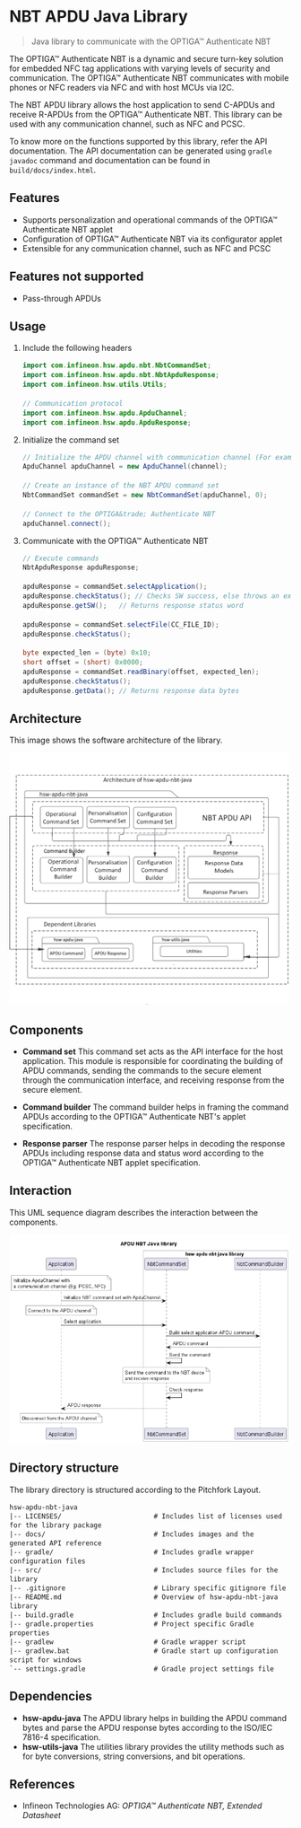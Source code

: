 # NBT APDU Java Library

> Java library to communicate with the OPTIGA&trade; Authenticate NBT

The OPTIGA&trade; Authenticate NBT is a dynamic and secure turn-key solution for embedded NFC tag applications with varying levels of security and communication. The OPTIGA&trade; Authenticate NBT communicates with mobile phones or NFC readers via NFC and with host MCUs via I2C.

The NBT APDU library allows the host application to send C-APDUs and receive R-APDUs from the OPTIGA&trade; Authenticate NBT. This library can be used with any communication channel, such as NFC and PCSC.

To know more on the functions supported by this library, refer the API documentation. The API documentation can be generated using `gradle javadoc` command and documentation can be found in `build/docs/index.html`.

## Features

- Supports personalization and operational commands of the OPTIGA&trade; Authenticate NBT applet
- Configuration of OPTIGA&trade; Authenticate NBT via its configurator applet
- Extensible for any communication channel, such as NFC and PCSC

## Features not supported

- Pass-through APDUs

## Usage

1. Include the following headers

   ```java
   import com.infineon.hsw.apdu.nbt.NbtCommandSet;
   import com.infineon.hsw.apdu.nbt.NbtApduResponse;
   import com.infineon.hsw.utils.Utils;

   // Communication protocol
   import com.infineon.hsw.apdu.ApduChannel;
   import com.infineon.hsw.apdu.ApduResponse;
   ```

2. Initialize the command set

   ```java
   // Initialize the APDU channel with communication channel (For example, PCSC and NFC)
   ApduChannel apduChannel = new ApduChannel(channel);

   // Create an instance of the NBT APDU command set
   NbtCommandSet commandSet = new NbtCommandSet(apduChannel, 0);

   // Connect to the OPTIGA&trade; Authenticate NBT
   apduChannel.connect();
   ```

3. Communicate with the OPTIGA&trade; Authenticate NBT

   ```java
   // Execute commands
   NbtApduResponse apduResponse;

   apduResponse = commandSet.selectApplication();
   apduResponse.checkStatus(); // Checks SW success, else throws an exception
   apduResponse.getSW();   // Returns response status word

   apduResponse = commandSet.selectFile(CC_FILE_ID);
   apduResponse.checkStatus();

   byte expected_len = (byte) 0x10;
   short offset = (short) 0x0000;
   apduResponse = commandSet.readBinary(offset, expected_len);
   apduResponse.checkStatus();
   apduResponse.getData(); // Returns response data bytes
   ```

## Architecture

This image shows the software architecture of the library.

<img src="./docs/images/hsw-apdu-nbt-java-architecture.png" width="500"/>

## Components

- **Command set**
  This command set acts as the API interface for the host application. This module is responsible for coordinating the building of APDU commands, sending the commands to the secure element through the communication interface, and receiving response from the secure element.

- **Command builder**
  The command builder helps in framing the command APDUs according to the OPTIGA&trade; Authenticate NBT's applet specification.

- **Response parser**
  The response parser helps in decoding the response APDUs including response data and status word according to the OPTIGA&trade; Authenticate NBT applet specification.

## Interaction

This UML sequence diagram describes the interaction between the components.

<img src="./docs/images/hsw-apdu-nbt-java-interaction.png" width="500"/>

## Directory structure

The library directory is structured according to the Pitchfork Layout.

```text
hsw-apdu-nbt-java
|-- LICENSES/                       # Includes list of licenses used for the library package
|-- docs/                           # Includes images and the generated API reference
|-- gradle/                         # Includes gradle wrapper configuration files
|-- src/                            # Includes source files for the library
|-- .gitignore                      # Library specific gitignore file
|-- README.md                       # Overview of hsw-apdu-nbt-java library
|-- build.gradle                    # Includes gradle build commands
|-- gradle.properties               # Project specific Gradle properties
|-- gradlew                         # Gradle wrapper script
|-- gradlew.bat                     # Gradle start up configuration script for windows
`-- settings.gradle                 # Gradle project settings file
```

## Dependencies

- **hsw-apdu-java**
  The APDU library helps in building the APDU command bytes and parse the APDU response bytes according to the ISO/IEC 7816-4 specification.
- **hsw-utils-java**
  The utilities library provides the utility methods such as for byte conversions, string conversions, and bit operations.

## References

- Infineon Technologies AG: *OPTIGA&trade; Authenticate NBT, Extended Datasheet*
